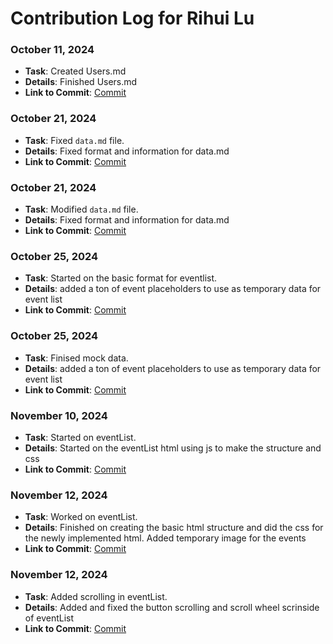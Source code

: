 # Contribution Log for Rihui Lu
### October 11, 2024

- **Task**: Created Users.md
- **Details**: Finished Users.md
- **Link to Commit**: [Commit](https://github.com/Fpantoja2001/event-tbd/commit/97ecefc76f0308c1c44f5a68fd1aa3d0cb6916a0)

### October 21, 2024

- **Task**: Fixed `data.md` file.
- **Details**: Fixed format and information for data.md
- **Link to Commit**: [Commit](https://github.com/Fpantoja2001/event-tbd/commit/10870023833634224e6e8b1025ca1970052f05b8)

### October 21, 2024

- **Task**: Modified `data.md` file.
- **Details**: Fixed format and information for data.md
- **Link to Commit**: [Commit](https://github.com/Fpantoja2001/event-tbd/commit/037c08d391242e61bbabf87571eefca81463b22f)

### October 25, 2024

- **Task**: Started on the basic format for eventlist.
- **Details**: added a ton of event placeholders to use as temporary data for event list
- **Link to Commit**: [Commit](https://github.com/Fpantoja2001/event-tbd/compare/4ab65b493f9e081ba4aa7ec76fd2ec85783ba09b...5ed0a19ccfb610f735f3f8dbe6f466b5da657ec3)

### October 25, 2024

- **Task**: Finised mock data.
- **Details**: added a ton of event placeholders to use as temporary data for event list
- **Link to Commit**: [Commit](https://github.com/Fpantoja2001/event-tbd/compare/5ed0a19ccfb610f735f3f8dbe6f466b5da657ec3...6ee55fd8bda3dd01e4c99d43423f2bba9415cb31)

### November 10, 2024

- **Task**: Started on eventList.
- **Details**: Started on the eventList html using js to make the structure and css
- **Link to Commit**: [Commit](https://github.com/Fpantoja2001/event-tbd/compare/6ee55fd8bda3dd01e4c99d43423f2bba9415cb31...790bdcc71bb99767df691543477098a908cbb184)

### November 12, 2024

- **Task**: Worked on eventList.
- **Details**: Finished on creating the basic html structure and did the css for the newly implemented html. Added temporary image for the events
- **Link to Commit**: [Commit](https://github.com/Fpantoja2001/event-tbd/compare/db8718f184de2abd4d984525d552ab6b4683fdae...1d9ea4096668c415ae61b7c7db8d6fa7b3235cfd)

### November 12, 2024

- **Task**: Added scrolling in eventList.
- **Details**: Added and fixed the button scrolling and scroll wheel scrinside of eventList
- **Link to Commit**: [Commit](https://github.com/Fpantoja2001/event-tbd/compare/1d9ea4096668c415ae61b7c7db8d6fa7b3235cfd...f280c24b9a6123857d7b2cc301138b45295f78f6)


